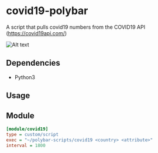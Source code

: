 # covid19-polybar
A script that pulls covid19 numbers from the COVID19 API (https://covid19api.com/)

![Alt text](https://i.ibb.co/d70DW32/oie-b-GGpq-RBHARnh.png)

## Dependencies
* Python3

## Usage

## Module

```ini
[module/covid19]
type = custom/script
exec = "~/polybar-scripts/covid19 <country> <attribute>"
interval = 1800
```
